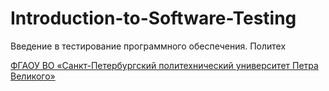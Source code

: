 # Introduction-to-Software-Testing

Введение в тестирование программного обеспечения. Политех

[ФГАОУ ВО «Санкт-Петербургский политехнический университет Петра Великого»](https://www.spbstu.ru/)
